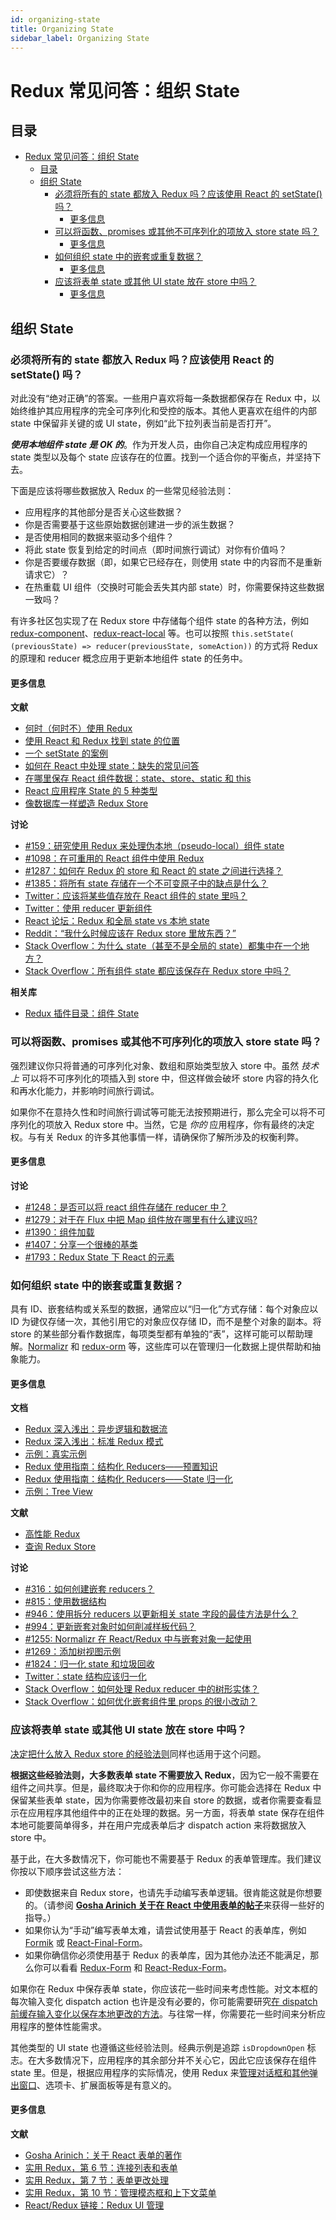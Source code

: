 ```yaml
---
id: organizing-state
title: Organizing State
sidebar_label: Organizing State
---
```


# Redux 常见问答：组织 State

## 目录

- [Redux 常见问答：组织 State](#redux-faq-organizing-state)
  - [目录](#table-of-contents)
  - [组织 State](#organizing-state)
    - [必须将所有的 state 都放入 Redux 吗？应该使用 React 的 setState() 吗？](#do-i-have-to-put-all-my-state-into-redux-should-i-ever-use-reacts-setstate)
      - [更多信息](#further-information)
    - [可以将函数、promises 或其他不可序列化的项放入 store state 吗？](#can-i-put-functions-promises-or-other-non-serializable-items-in-my-store-state)
      - [更多信息](#further-information-1)
    - [如何组织 state 中的嵌套或重复数据？](#how-do-i-organize-nested-or-duplicate-data-in-my-state)
      - [更多信息](#further-information-2)
    - [应该将表单 state 或其他 UI state 放在 store 中吗？](#should-i-put-form-state-or-other-ui-state-in-my-store)
      - [更多信息](#further-information-3)

## 组织 State

### 必须将所有的 state 都放入 Redux 吗？应该使用 React 的 setState() 吗？

对此没有“绝对正确”的答案。一些用户喜欢将每一条数据都保存在 Redux 中，以始终维护其应用程序的完全可序列化和受控的版本。其他人更喜欢在组件的内部 state 中保留非关键的或 UI state，例如“此下拉列表当前是否打开”。

**_使用本地组件 state 是 OK 的_**。作为开发人员，由你自己决定构成应用程序的 state 类型以及每个 state 应该存在的位置。找到一个适合你的平衡点，并坚持下去。

下面是应该将哪些数据放入 Redux 的一些常见经验法则：

- 应用程序的其他部分是否关心这些数据？
- 你是否需要基于这些原始数据创建进一步的派生数据？
- 是否使用相同的数据来驱动多个组件？
- 将此 state 恢复到给定的时间点（即时间旅行调试）对你有价值吗？
- 你是否要缓存数据（即，如果它已经存在，则使用 state 中的内容而不是重新请求它）？
- 在热重载 UI 组件（交换时可能会丢失其内部 state）时，你需要保持这些数据一致吗？

有许多社区包实现了在 Redux store 中存储每个组件 state 的各种方法，例如 [redux-component](https://github.com/tomchentw/redux-component)、[redux-react-local](https://github.com/threepointone/redux-react-local) 等。也可以按照 `this.setState( (previousState) => reducer(previousState, someAction))` 的方式将 Redux 的原理和 reducer 概念应用于更新本地组件 state 的任务中。

#### 更多信息

**文献**

- [何时（何时不）使用 Redux](https://changelog.com/posts/when-and-when-not-to-reach-for-redux)
- [使用 React 和 Redux 找到 state 的位置](https://medium.com/@adamrackis/finding-state-s-place-with-react-and-redux-e9a586630172)
- [一个 setState 的案例](https://medium.com/@zackargyle/a-case-for-setstate-1f1c47cd3f73)
- [如何在 React 中处理 state：缺失的常见问答](https://medium.com/react-ecosystem/how-to-handle-state-in-react-6f2d3cd73a0c)
- [在哪里保存 React 组件数据：state、store、static 和 this](https://medium.freecodecamp.com/where-do-i-belong-a-guide-to-saving-react-component-data-in-state-store-static-and-this-c49b335e2a00)
- [React 应用程序 State 的 5 种类型](http://jamesknelson.com/5-types-react-application-state/)
- [像数据库一样塑造 Redux Store](https://hackernoon.com/shape-your-redux-store-like-your-database-98faa4754fd5)

**讨论**

- [#159：研究使用 Redux 来处理伪本地（pseudo-local）组件 state](https://github.com/reduxjs/redux/issues/159)
- [#1098：在可重用的 React 组件中使用 Redux](https://github.com/reduxjs/redux/issues/1098)
- [#1287：如何在 Redux 的 store 和 React 的 state 之间进行选择？](https://github.com/reduxjs/redux/issues/1287)
- [#1385：将所有 state 存储在一个不可变原子中的缺点是什么？](https://github.com/reduxjs/redux/issues/1385)
- [Twitter：应该将某些值存放在 React 组件的 state 里吗？](https://twitter.com/dan_abramov/status/749710501916139520)
- [Twitter：使用 reducer 更新组件](https://twitter.com/dan_abramov/status/736310245945933824)
- [React 论坛：Redux 和全局 state vs 本地 state](https://discuss.reactjs.org/t/redux-and-global-state-vs-local-state/4187)
- [Reddit：“我什么时候应该在 Redux store 里放东西？”](https://www.reddit.com/r/reactjs/comments/4w04to/when_using_redux_should_all_asynchronous_actions/d63u4o8)
- [Stack Overflow：为什么 state（甚至不是全局的 state）都集中在一个地方？](https://stackoverflow.com/questions/35664594/redux-why-is-state-all-in-one-place-even-state-that-isnt-global)
- [Stack Overflow：所有组件 state 都应该保存在 Redux store 中吗？](https://stackoverflow.com/questions/35328056/react-redux-should-all-component-states-be-kept-in-redux-store)

**相关库**

- [Redux 插件目录：组件 State](https://github.com/markerikson/redux-ecosystem-links/blob/master/component-state.md)

### 可以将函数、promises 或其他不可序列化的项放入 store state 吗？

强烈建议你只将普通的可序列化对象、数组和原始类型放入 store 中。虽然 _技术上_ 可以将不可序列化的项插入到 store 中，但这样做会破坏 store 内容的持久化和再水化能力，并影响时间旅行调试。

如果你不在意持久性和时间旅行调试等可能无法按预期进行，那么完全可以将不可序列化的项放入 Redux store 中。当然，它是 _你的_ 应用程序，你有最终的决定权。与有关 Redux 的许多其他事情一样，请确保你了解所涉及的权衡利弊。

#### 更多信息

**讨论**

- [#1248：是否可以将 react 组件存储在 reducer 中？](https://github.com/reduxjs/redux/issues/1248)
- [#1279：对于在 Flux 中把 Map 组件放在哪里有什么建议吗?](https://github.com/reduxjs/redux/issues/1279)
- [#1390：组件加载](https://github.com/reduxjs/redux/issues/1390)
- [#1407：分享一个很棒的基类](https://github.com/reduxjs/redux/issues/1407)
- [#1793：Redux State 下 React 的元素](https://github.com/reduxjs/redux/issues/1793)

### 如何组织 state 中的嵌套或重复数据？

具有 ID、嵌套结构或关系型的数据，通常应以“归一化”方式存储：每个对象应以 ID 为键仅存储一次，其他引用它的对象应仅存储 ID，而不是整个对象的副本。将 store 的某些部分看作数据库，每项类型都有单独的“表”，这样可能可以帮助理解。[Normalizr](https://github.com/paularmstrong/normalizr) 和 [redux-orm](https://github.com/tommikaikkonen/redux-orm) 等，这些库可以在管理归一化数据上提供帮助和抽象能力。

#### 更多信息

**文档**

- [Redux 深入浅出：异步逻辑和数据流](../tutorials/fundamentals/part-6-async-logic.md)
- [Redux 深入浅出：标准 Redux 模式](../tutorials/fundamentals/part-7-standard-patterns.md)
- [示例：真实示例](../introduction/Examples.md#real-world)
- [Redux 使用指南：结构化 Reducers——预置知识](../usage/structuring-reducers/PrerequisiteConcepts.md#normalizing-data)
- [Redux 使用指南：结构化 Reducers——State 归一化](../usage/structuring-reducers/NormalizingStateShape.md)
- [示例：Tree View](https://github.com/reduxjs/redux/tree/master/examples/tree-view)

**文献**

- [高性能 Redux](https://somebody32.github.io/high-performance-redux/)
- [查询 Redux Store](https://medium.com/@adamrackis/querying-a-redux-store-37db8c7f3b0f)

**讨论**

- [#316：如何创建嵌套 reducers？](https://github.com/reduxjs/redux/issues/316)
- [#815：使用数据结构](https://github.com/reduxjs/redux/issues/815)
- [#946：使用拆分 reducers 以更新相关 state 字段的最佳方法是什么？](https://github.com/reduxjs/redux/issues/946)
- [#994：更新嵌套对象时如何削减样板代码？](https://github.com/reduxjs/redux/issues/994)
- [#1255: Normalizr 在 React/Redux 中与嵌套对象一起使用](https://github.com/reduxjs/redux/issues/1255)
- [#1269：添加树视图示例](https://github.com/reduxjs/redux/pull/1269)
- [#1824：归一化 state 和垃圾回收](https://github.com/reduxjs/redux/issues/1824#issuecomment-228585904)
- [Twitter：state 结构应该归一化](https://twitter.com/dan_abramov/status/715507260244496384)
- [Stack Overflow：如何处理 Redux reducer 中的树形实体？](https://stackoverflow.com/questions/32798193/how-to-handle-tree-shaped-entities-in-redux-reducers)
- [Stack Overflow：如何优化嵌套组件里 props 的很小改动？](https://stackoverflow.com/questions/37264415/how-to-optimize-small-updates-to-props-of-nested-component-in-react-redux)

### 应该将表单 state 或其他 UI state 放在 store 中吗？

[决定把什么放入 Redux store 的经验法则](#do-i-have-to-put-all-my-state-into-redux-should-i-ever-use-reacts-setstate)同样也适用于这个问题。

**根据这些经验法则，大多数表单 state 不需要放入 Redux**，因为它一般不需要在组件之间共享。但是，最终取决于你和你的应用程序。你可能会选择在 Redux 中保留某些表单 state，因为你需要修改最初来自 store 的数据，或者你需要查看显示在应用程序其他组件中的正在处理的数据。另一方面，将表单 state 保存在组件本地可能要简单得多，并在用户完成表单后才 dispatch action 来将数据放入 store 中。

基于此，在大多数情况下，你可能也不需要基于 Redux 的表单管理库。我们建议你按以下顺序尝试这些方法：

- 即使数据来自 Redux store，也请先手动编写表单逻辑。很肯能这就是你想要的。（请参阅 [**Gosha Arinich 关于在 React 中使用表单的帖子**](https://goshakkk.name/on-forms-react/)来获得一些好的指导。）
- 如果你认为“手动”编写表单太难，请尝试使用基于 React 的表单库，例如 [Formik](https://github.com/jaredpalmer/formik) 或 [React-Final-Form](https://github.com/final-form/react-final-form)。
- 如果你确信你必须使用基于 Redux 的表单库，因为其他办法还不能满足，那么你可以看看 [Redux-Form](https://github.com/erikras/redux-form) 和 [React-Redux-Form](https://github.com/davidkpiano/react-redux-form)。

如果你在 Redux 中保存表单 state，你应该花一些时间来考虑性能。对文本框的每次输入变化 dispatch action 也许是没有必要的，你可能需要研究[在 dispatch 前缓存输入变化以保存本地更改的方法](https://blog.isquaredsoftware.com/2017/01/practical-redux-part-7-forms-editing-reducers/)。与往常一样，你需要花一些时间来分析应用程序的整体性能需求。

其他类型的 UI state 也遵循这些经验法则。经典示例是追踪 `isDropdownOpen` 标志。在大多数情况下，应用程序的其余部分并不关心它，因此它应该保存在组件 state 里。但是，根据应用程序的实际情况，使用 Redux 来[管理对话框和其他弹出窗口](https://blog.isquaredsoftware.com/2017/07/practical-redux-part-10-managing-modals/)、选项卡、扩展面板等是有意义的。

#### 更多信息

**文献**

- [Gosha Arinich：关于 React 表单的著作](https://goshakkk.name/on-forms-react/)
- [实用 Redux，第 6 节：连接列表和表单](https://blog.isquaredsoftware.com/2017/01/practical-redux-part-6-connected-lists-forms-and-performance/)
- [实用 Redux，第 7 节：表单更改处理](https://blog.isquaredsoftware.com/2017/01/practical-redux-part-7-forms-editing-reducers/)
- [实用 Redux，第 10 节：管理模态框和上下文菜单](https://blog.isquaredsoftware.com/2017/07/practical-redux-part-10-managing-modals/)
- [React/Redux 链接：Redux UI 管理](https://github.com/markerikson/react-redux-links/blob/master/redux-ui-management.md)
